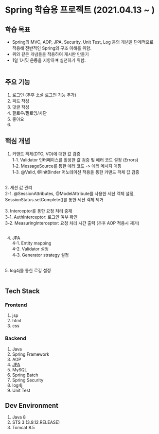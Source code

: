 # Spring 학습용 프로젝트 (2021.04.13 ~ )
## 학습 목표
* Spring의 MVC, AOP, JPA, Security, Unit Test, Log 등의 개념을 단계적으로 적용해 전반적인 Spring의 구조 이해를 위함.
* 위와 같은 개념들을 적용하여 게시판 만들기
* 1일 1커밋 운동을 지향하며 실천하기 위함.
<br/><br/>

## 주요 기능
1. 로그인 (추후 소셜 로그인 기능 추가)
2. 피드 작성
3. 댓글 작성
4. 팔로우/팔로잉/차단
5. 좋아요
6. 

## 핵심 개념
1. 커맨드 객체(DTO, VO)에 대한 값 검증 <br/>
  1-1. Validator 인터페이스를 활용한 값 검증 및 에러 코드 설정 (Errors) <br/>
  1-2. MessageSource를 통한 에러 코드 -> 에러 메시지 매핑 <br/>
  1-3. @Valid, @InitBinder 어노테이션 적용을 통한 커맨드 객체 값 검증 <br/>
  <br/>
2. 세션 값 관리 <br/>
  2-1. @SessionAttributes, @ModelAttribute를 사용한 세션 객체 설정, SessionStatus.setComplete()를 통한 세션 객체 제거 <br/>
  <br/>
3. Interceptor를 통한 요청 처리 중재 <br/>
  3-1. AuthInterceptor: 로그인 여부 확인 <br/>
  3-2. MeasuringInterceptor: 요청 처리 시간 출력 (추후 AOP 적용시 제거) <br/>
  <br/>
  
4. JPA <br />
  4-1. Entity mapping <br />
  4-2. Validator 설정 <br/>
  4-3. Generator strategy 설정 <br />
  <br/>
5. log4j를 통한 로깅 설정 <br/>

<br/>

## Tech Stack
### Frontend
1. jsp
2. html
3. css

### Backend
1. Java
2. Spring Framework
3. AOP
4. [JPA](https://chungdk.tistory.com/33)
5. MySQL
6. Spring Batch
7. Spring Security
8. log4j
9. Unit Test

## Dev Environment
1. Java 8
2. STS 3 (3.9.12.RELEASE)
3. Tomcat 8.5
